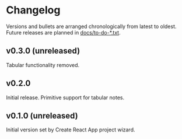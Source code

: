 # Changelog

Versions and bullets are arranged chronologically from latest to oldest. Future
releases are planned in [docs/to-do-\*.txt](.).

## v0.3.0 (unreleased)

Tabular functionality removed.

## v0.2.0

Initial release. Primitive support for tabular notes.

## v0.1.0 (unreleased)

Initial version set by Create React App project wizard.
